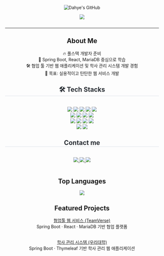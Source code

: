 <!--
## [![Typing SVG](https://readme-typing-svg.herokuapp.com?font=Fira+Code&size=24&pause=1000&color=#000075&center=true&vCenter=true&multiline=true&width=600&height=100&lines=안녕하세요+:+끊임없이+배우고+실천하는+신입+개발자+변다혜입니다.)](https://git.io/typing-svg)
<p align="center">
  <img src="https://img.shields.io/badge/Java-ED8B00?style=for-the-badge&logo=java&logoColor=white"/> 
  <img src="https://img.shields.io/badge/Spring Boot-6DB33F?style=for-the-badge&logo=spring-boot&logoColor=white"/> 
  <img src="https://img.shields.io/badge/React-61DAFB?style=for-the-badge&logo=react&logoColor=black"/>
</p>

<p align="center">
  <img src="https://komarev.com/ghpvc/?username=dkdltl99&style=flat-square&color=#000075" alt=""/>
</p>

![header](https://capsule-render.vercel.app/api?type=waving&color=0:000075,100:89F7FE&height=200&section=header&text=Hi+I'm+변다혜&fontSize=40&fontColor=ffffff)
-->

<p align="center">
  <img src="https://capsule-render.vercel.app/api?type=transparent&fontColor=F5C0CA&text=Dahye's%20GitHub%20&height=150&fontSize=60&descAlignY=75&descAlign=60" alt="Dahye's GitHub">
</p>

<p align="center">
  <img src="https://readme-typing-svg.herokuapp.com?font=Fira+Code&size=20&pause=1000&color=F5ABC9&center=true&vCenter=true&multiline=true&width=1000&height=100&lines=안녕하세요+:+끊임없이+배우고+실천하는+신입+개발자+변다혜입니다."/>
</p>

<!--
<p align="center">
  <img src="https://img.shields.io/badge/Java-ED8B00?style=for-the-badge&logo=java&logoColor=white"/> 
  <img src="https://img.shields.io/badge/Spring Boot-6DB33F?style=for-the-badge&logo=spring-boot&logoColor=white"/> 
  <img src="https://img.shields.io/badge/React-61DAFB?style=for-the-badge&logo=react&logoColor=black"/>
</p>
-->


<p align="center">
  <img src="https://komarev.com/ghpvc/?username=dkdlxl99&style=flat-square&color=000075" alt=""/>
</p>

---
<div align="center">

<h2>About Me</h2>

🔥 풀스택 개발자 준비  
🌱 Spring Boot, React, MariaDB 중심으로 학습  
🛠️ 협업 툴 기반 웹 애플리케이션 및 학사 관리 시스템 개발 경험  
🎯 목표: 실용적이고 탄탄한 웹 서비스 개발

</div>

<div align= "center">
    <h2 style="border-bottom: 1px solid #d8dee4; color: #282d33;"> 🛠️ Tech Stacks </h2> <br> 
    <div style="margin: 0 auto; text-align: center;" align= "center"> <img src="https://img.shields.io/badge/Java-007396?style=for-the-badge&logo=Java&logoColor=white">
          <img src="https://img.shields.io/badge/Spring-6DB33F?style=for-the-badge&logo=Spring&logoColor=white">
<img src="https://img.shields.io/badge/Spring%20Boot-6DB33F?style=for-the-badge&logo=Spring%20Boot&logoColor=white">
          <img src="https://img.shields.io/badge/MariaDB-003545?style=for-the-badge&logo=MariaDB&logoColor=white">
          <img src="https://img.shields.io/badge/Oracle-F80000?style=for-the-badge&logo=Oracle&logoColor=white">  
          <br/>  
          <img src="https://img.shields.io/badge/jQuery-0769AD?style=for-the-badge&logo=jQuery&logoColor=white">
          <img src="https://img.shields.io/badge/HTML5-E34F26?style=for-the-badge&logo=HTML5&logoColor=white">
          <img src="https://img.shields.io/badge/React-61DAFB?style=for-the-badge&logo=React&logoColor=white">
          <img src="https://img.shields.io/badge/Javascript-F7DF1E?style=for-the-badge&logo=Javascript&logoColor=white">
         <br/>
          <img src="https://img.shields.io/badge/Tailwind%20CSS-06B6D4?style=for-the-badge&logo=Tailwind%20CSS&logoColor=white">
          <img src="https://img.shields.io/badge/ReactNative-61DAFB?style=for-the-badge&logo=React&logoColor=white">
          <img src="https://img.shields.io/badge/Amazon%20S3-569A31?style=for-the-badge&logo=Amazon%20S3&logoColor=white">
          <img src="https://img.shields.io/badge/Amazon%20AWS-232F3E?style=for-the-badge&logo=Amazon%20AWS&logoColor=white">
          <br/><img src="https://img.shields.io/badge/Github-181717?style=for-the-badge&logo=Github&logoColor=white">
          <img src="https://img.shields.io/badge/Notion-000000?style=for-the-badge&logo=Notion&logoColor=white">
          <br/></div>
    </div>
    <div align= "center">
    <h2 style="border-bottom: 1px solid #d8dee4; color: #282d33;"> Contact me </h2> <br> 
    <div align= "center"> <a href=mailto:99ekgp@gmail.com> <img src="https://img.shields.io/badge/Gmail-EA4335?style=for-the-badge&logo=Gmail&logoColor=white&link=mailto:99ekgp@gmail.com"> </a>
         <a href=https://dkdlxl99.tistory.com/> <img src="https://img.shields.io/badge/Tistory-000000?style=for-the-badge&logo=Tistory&logoColor=white&link=https://dkdlxl99.tistory.com/"> </a>
         <a href=> <img src="https://img.shields.io/badge/Notion-000000?style=for-the-badge&logo=Notion&logoColor=white&link="> </a>
          </div>  <br> 
    <div align= "center">  </div> 


    

<div align="center">

<h2>Top Languages</h2>

<img src="https://github-readme-stats.vercel.app/api/top-langs/?username=dkdlxl99&layout=compact"/>

</div>




<div align="center">

<h2>Featured Projects</h2>
<a href="https://github.com/dkdlxl99/teamverse">협업툴 웹 서비스 (TeamVerse)</a><br>
<span>Spring Boot · React · MariaDB 기반 협업 플랫폼</span><br><br>

<a href="https://github.com/MIN-des/PROJECT_LMS">학사 관리 시스템 (우리대학)</a><br>
<span>Spring Boot · Thymeleaf 기반 학사 관리 웹 애플리케이션</span>


</div>

<!--
 GitHub 활동 통계(Total Stars Earned, Total commits, Total PRs, Total Issues, Contributed to-lastYear)를 나타냄
<p align="center">
  <img src="https://github-readme-stats.vercel.app/api?username=dkdlxl99&show_icons=true&theme=tokyonight"/>
</p>
-->

<!--
**dkdlxl99/dkdlxl99** is a ✨ _special_ ✨ repository because its `README.md` (this file) appears on your GitHub profile.

Here are some ideas to get you started:

- 🔭 I’m currently working on ...
- 🌱 I’m currently learning ...
- 👯 I’m looking to collaborate on ...
- 🤔 I’m looking for help with ...
- 💬 Ask me about ...
- 📫 How to reach me: ...
- 😄 Pronouns: ...
- ⚡ Fun fact: ...
-->

